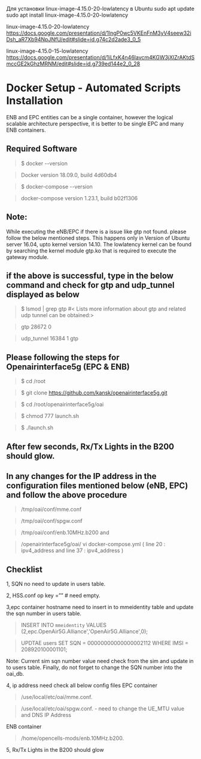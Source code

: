 Для установки linux-image-4.15.0-20-lowlatency в Ubuntu
sudo apt update
sudo apt install linux-image-4.15.0-20-lowlatency

linux-image-4.15.0-20-lowlatency
https://docs.google.com/presentation/d/1lngP0wc5VKEnFnM3yV4seew32iDsh_aR7Xb94NpJNfU/edit#slide=id.g74c2d2ade3_0_5

linux-image-4.15.0-15-lowlatency
https://docs.google.com/presentation/d/1iLfxK4n46lavcm4KGW3jXlZrAKtdSmccGE2kGhzMRNM/edit#slide=id.g739ed144e2_0_28

# Docker Setup - Automated Scripts Installation
ENB and EPC entities can be a single container, however the logical scalable architecture perspective, it is better to be single EPC and many ENB containers.

## Required Software
> $ docker --version

> Docker version 18.09.0, build 4d60db4

> $ docker-compose --version

> docker-compose version 1.23.1, build b02f1306

## Note:
While executing the eNB/EPC if there is a issue like gtp not found. please follow the below mentioned steps. This happens only in 
Version of Ubuntu server 16.04, upto kernel version 14.10. The lowlatency kernel can be found by searching the kernel module gtp.ko that is required to execute the gateway module. 

## if the above is successful, type in the below command and check for gtp and udp_tunnel displayed as below
> $ lsmod | grep gtp  #< Lists more information about gtp and related udp tunnel can be obtained:>

> gtp 28672 0

> udp_tunnel 16384 1 gtp

## Please following the steps for Openairinterface5g (EPC & ENB)

> $ cd /root

> $ git clone https://github.com/kansk/openairinterface5g.git

> $ cd /root/openairinterface5g/oai

> $ chmod 777 launch.sh 

> $ ./launch.sh

## After few seconds, Rx/Tx Lights in the B200 should glow.

## In any changes for the IP address in the configuration files mentioned below (eNB, EPC) and follow the above procedure

> /tmp/oai/conf/mme.conf

> /tmp/oai/conf/spgw.conf

> /tmp/oai/conf/enb.10MHz.b200 and

> /openairinterface5g/oai/ vi docker-compose.yml ( line 20 : ipv4_address and line 37 : ipv4_address )

## Checklist

1, SQN no need to update in users table.

2, HSS.conf op key =”” # need empty.

3,epc container hostname need to insert in to mmeidentity table and update the sqn number in users table.

>INSERT INTO `mmeidentity` VALUES (2,epc.OpenAir5G.Alliance','OpenAir5G.Alliance',0);

>UPDTAE users SET SQN = 00000000000000002112 WHERE IMSI = 208920100001101;

Note: Current sim sqn number value need check from the sim and update in to users table.
Finally, do not forget to change the SQN number into the oai_db.

4, ip address need check all below config files EPC container
>/use/local/etc/oai/mme.conf.

>/use/local/etc/oai/spgw.conf. -	need to change the UE_MTU value and DNS IP Address

ENB container 

>/home/opencells-mods/enb.10MHz.b200.

5, Rx/Tx Lights in the B200 should glow

